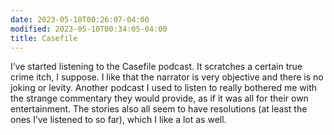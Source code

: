 ```yaml
---
date: 2023-05-10T00:26:07-04:00
modified: 2023-05-10T00:34:05-04:00
title: Casefile
---
```


I’ve started listening to the Casefile podcast. It scratches a certain true crime itch, I suppose. I like that the narrator is very objective and there is no joking or levity. Another podcast I used to listen to really bothered me with the strange commentary they would provide, as if it was all for their own entertainment. The stories also all seem to have resolutions (at least the ones I’ve listened to so far), which I like a lot as well.

